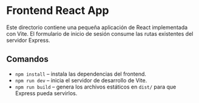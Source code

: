 # Frontend React App

Este directorio contiene una pequeña aplicación de React implementada con Vite. El formulario de inicio de sesión consume las rutas existentes del servidor Express.

## Comandos

- `npm install` – instala las dependencias del frontend.
- `npm run dev` – inicia el servidor de desarrollo de Vite.
- `npm run build` – genera los archivos estáticos en `dist/` para que Express pueda servirlos.
